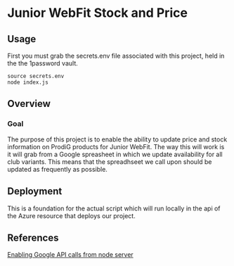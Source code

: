 # Junior WebFit Stock and Price
## Usage
First you must grab the secrets.env file associated with this project, held in the the 1password vault.

```
source secrets.env
node index.js
```

## Overview
### Goal
The purpose of this project is to enable the ability to update price and stock information on ProdiG products for Junior WebFit. The way this will work is it will grab from a Google spreasheet in which we update availability for all club variants. This means that the spreadhseet we call upon should be updated as frequently as possible.

## Deployment
This is a foundation for the actual script which will run locally in the api of the Azure resource that deploys our project. 


## References
[Enabling Google API calls from node server](https://hackernoon.com/how-to-use-google-sheets-api-with-nodejs-cz3v316f)



